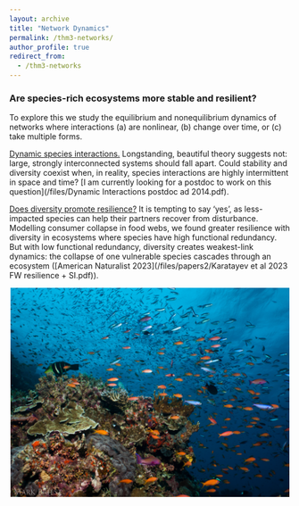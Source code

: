 ```yaml
---
layout: archive
title: "Network Dynamics"
permalink: /thm3-networks/
author_profile: true
redirect_from:
  - /thm3-networks
---
```


<h3> Are species-rich ecosystems more stable and resilient? </h3>

To explore this we study the equilibrium and nonequilibrium dynamics of networks where interactions (a) are nonlinear, (b) change over time, or (c) take multiple forms.

<ins>Dynamic species interactions.</ins> Longstanding, beautiful theory suggests not: large, strongly interconnected systems should fall apart. Could stability and diversity coexist when, in reality, species interactions are highly intermittent in space and time? [I am currently looking for a postdoc to work on this question](/files/Dynamic Interactions postdoc ad 2014.pdf).

<ins>Does diversity promote resilience?</ins> It is tempting to say ‘yes’, as less-impacted species can help their partners recover from disturbance. Modelling consumer collapse in food webs, we found greater resilience with diversity in ecosystems where species have high functional redundancy. But with low functional redundancy, diversity creates weakest-link dynamics: the collapse of one vulnerable species cascades through an ecosystem ([American Naturalist 2023](/files/papers2/Karatayev et al 2023 FW resilience + SI.pdf)).

<p align="center"> <img src="/files/coral reef diversity.png" width=500> </p>

